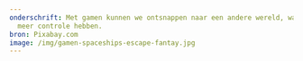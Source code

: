 ```yaml
---
onderschrift: Met gamen kunnen we ontsnappen naar een andere wereld, waarin we
  meer controle hebben.
bron: Pixabay.com
image: /img/gamen-spaceships-escape-fantay.jpg
---
```

